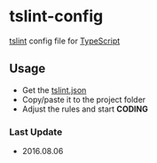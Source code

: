 # tslint-config
[tslint](http://palantir.github.io/tslint/) config file for [TypeScript](http://www.typescriptlang.org/)
## Usage
* Get the [tslint.json](./tslint.json)
* Copy/paste it to the project folder
* Adjust the rules and start **CODING**
### Last Update
* 2016.08.06
